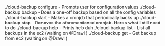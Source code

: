./cloud-backup configure - Prompts user for configuration values
./cloud-backup backup - Does a one-off backup based on all the config variables
./cloud-backup start - Makes a cronjob that periodically backs up
./cloud-backup stop - Removes the aforementioned cronjob.
Here's what I still need to do
./cloud-backup help - Prints help duh
./cloud-backup list - List all backups in the ec2 (waiting on @Drawl )
./cloud-backup get <file> - Get backup from ec2 (waiting on @Drawl )
